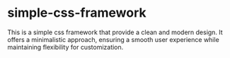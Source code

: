 # simple-css-framework
This is a simple css framework that provide a clean and modern design. It offers a minimalistic approach, ensuring a smooth user experience while maintaining flexibility for customization.





